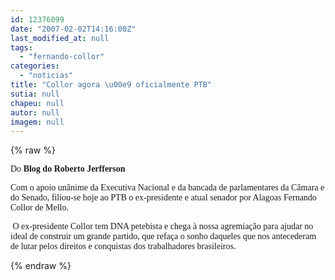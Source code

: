 ```yaml
---
id: 12376099
date: "2007-02-02T14:16:00Z"
last_modified_at: null
tags:
  - "fernando-collor"
categories:
  - "noticias"
title: "Collor agora \u00e9 oficialmente PTB"
sutia: null
chapeu: null
autor: null
imagem: null
---
```

{% raw %}
<p><P><SPAN class=normal><FONT face=Verdana>Do <STRONG>Blog do Roberto Jerfferson</STRONG> </FONT></SPAN></P></p>
<p><P><SPAN class=normal><FONT face=Verdana>Com o apoio unânime da Executiva Nacional e da bancada de parlamentares da Câmara e do Senado, filiou-se hoje ao PTB o ex-presidente e atual senador por Alagoas Fernando Collor de Mello.</FONT></SPAN></P></p>
<p><P><SPAN class=normal><FONT face=Verdana>&nbsp;O ex-presidente Collor tem DNA petebista e chega à nossa agremiação para ajudar no ideal de construir um grande partido, que refaça o sonho daqueles que nos antecederam de lutar pelos direitos e conquistas dos trabalhadores brasileiros. <BR></P></FONT></SPAN> </p>
{% endraw %}